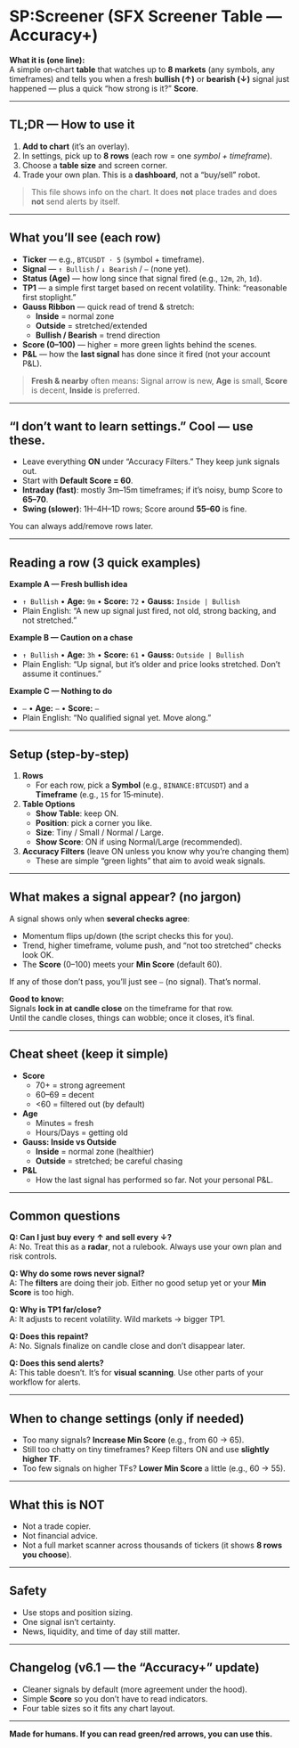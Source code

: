 # SP:Screener (SFX Screener Table — Accuracy+)

**What it is (one line):**  
A simple on‑chart **table** that watches up to **8 markets** (any symbols, any timeframes) and tells you when a fresh **bullish (↑)** or **bearish (↓)** signal just happened — plus a quick “how strong is it?” **Score**.

---

## TL;DR — How to use it

1) **Add to chart** (it’s an overlay).  
2) In settings, pick up to **8 rows** (each row = one *symbol + timeframe*).  
3) Choose a **table size** and screen corner.  
4) Trade your own plan. This is a **dashboard**, not a “buy/sell” robot.

> This file shows info on the chart. It does **not** place trades and does **not** send alerts by itself.

---

## What you’ll see (each row)

- **Ticker** — e.g., `BTCUSDT · 5` (symbol + timeframe).
- **Signal** — `↑ Bullish` / `↓ Bearish` / `—` (none yet).
- **Status (Age)** — how long since that signal fired (e.g., `12m`, `2h`, `1d`).
- **TP1** — a simple first target based on recent volatility. Think: “reasonable first stoplight.”
- **Gauss Ribbon** — quick read of trend & stretch:
  - **Inside** = normal zone  
  - **Outside** = stretched/extended  
  - **Bullish / Bearish** = trend direction
- **Score (0–100)** — higher = more green lights behind the scenes.
- **P&L** — how the **last signal** has done since it fired (not your account P&L).

> **Fresh & nearby** often means: Signal arrow is new, **Age** is small, **Score** is decent, **Inside** is preferred.

---

## “I don’t want to learn settings.” Cool — use these.

- Leave everything **ON** under “Accuracy Filters.” They keep junk signals out.
- Start with **Default Score = 60**.
- **Intraday (fast)**: mostly 3m–15m timeframes; if it’s noisy, bump Score to **65–70**.  
- **Swing (slower)**: 1H–4H–1D rows; Score around **55–60** is fine.

You can always add/remove rows later.

---

## Reading a row (3 quick examples)

**Example A — Fresh bullish idea**
- `↑ Bullish` • **Age:** `9m` • **Score:** `72` • **Gauss:** `Inside | Bullish`
- Plain English: “A new up signal just fired, not old, strong backing, and not stretched.”

**Example B — Caution on a chase**
- `↑ Bullish` • **Age:** `3h` • **Score:** `61` • **Gauss:** `Outside | Bullish`
- Plain English: “Up signal, but it’s older and price looks stretched. Don’t assume it continues.”

**Example C — Nothing to do**
- `—` • **Age:** `—` • **Score:** `—`
- Plain English: “No qualified signal yet. Move along.”

---

## Setup (step‑by‑step)

1) **Rows**  
   - For each row, pick a **Symbol** (e.g., `BINANCE:BTCUSDT`) and a **Timeframe** (e.g., `15` for 15‑minute).
2) **Table Options**
   - **Show Table**: keep ON.
   - **Position**: pick a corner you like.
   - **Size**: Tiny / Small / Normal / Large.
   - **Show Score**: ON if using Normal/Large (recommended).
3) **Accuracy Filters** (leave ON unless you know why you’re changing them)
   - These are simple “green lights” that aim to avoid weak signals.

---

## What makes a signal appear? (no jargon)

A signal shows only when **several checks agree**:
- Momentum flips up/down (the script checks this for you).
- Trend, higher timeframe, volume push, and “not too stretched” checks look OK.
- The **Score** (0–100) meets your **Min Score** (default 60).

If any of those don’t pass, you’ll just see `—` (no signal). That’s normal.

**Good to know:**  
Signals **lock in at candle close** on the timeframe for that row.  
Until the candle closes, things can wobble; once it closes, it’s final.

---

## Cheat sheet (keep it simple)

- **Score**  
  - 70+ = strong agreement  
  - 60–69 = decent  
  - <60 = filtered out (by default)
- **Age**  
  - Minutes = fresh  
  - Hours/Days = getting old
- **Gauss: Inside vs Outside**  
  - **Inside** = normal zone (healthier)  
  - **Outside** = stretched; be careful chasing
- **P&L**  
  - How the last signal has performed so far. Not your personal P&L.

---

## Common questions

**Q: Can I just buy every ↑ and sell every ↓?**  
A: No. Treat this as a **radar**, not a rulebook. Always use your own plan and risk controls.

**Q: Why do some rows never signal?**  
A: The **filters** are doing their job. Either no good setup yet or your **Min Score** is too high.

**Q: Why is TP1 far/close?**  
A: It adjusts to recent volatility. Wild markets → bigger TP1.

**Q: Does this repaint?**  
A: No. Signals finalize on candle close and don’t disappear later.

**Q: Does this send alerts?**  
A: This table doesn’t. It’s for **visual scanning**. Use other parts of your workflow for alerts.

---

## When to change settings (only if needed)

- Too many signals? **Increase Min Score** (e.g., from 60 → 65).  
- Still too chatty on tiny timeframes? Keep filters ON and use **slightly higher TF**.  
- Too few signals on higher TFs? **Lower Min Score** a little (e.g., 60 → 55).

---

## What this is NOT

- Not a trade copier.  
- Not financial advice.  
- Not a full market scanner across thousands of tickers (it shows **8 rows you choose**).

---

## Safety

- Use stops and position sizing.  
- One signal isn’t certainty.  
- News, liquidity, and time of day still matter.

---

## Changelog (v6.1 — the “Accuracy+” update)

- Cleaner signals by default (more agreement under the hood).
- Simple **Score** so you don’t have to read indicators.
- Four table sizes so it fits any chart layout.

---

**Made for humans. If you can read green/red arrows, you can use this.**
